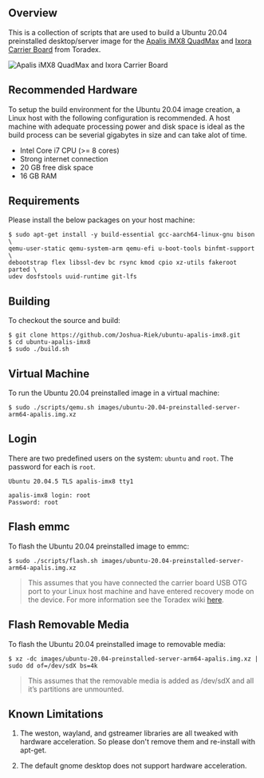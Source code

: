 ## Overview

This is a collection of scripts that are used to build a Ubuntu 20.04 preinstalled desktop/server image for the [Apalis iMX8 QuadMax](https://www1.toradex.com/computer-on-modules/apalis-arm-family/nxp-imx-8) and [Ixora Carrier Board](https://www.toradex.com/products/carrier-board/ixora-carrier-board) from Toradex.

![Apalis iMX8 QuadMax and Ixora Carrier Board](https://docs.toradex.com/107141-carrier-board.png)

## Recommended Hardware

To setup the build environment for the Ubuntu 20.04 image creation, a Linux host with the following configuration is recommended. A host machine with adequate processing power and disk space is ideal as the build process can be severial gigabytes in size and can take alot of time.

* Intel Core i7 CPU (>= 8 cores)
* Strong internet connection
* 20 GB free disk space
* 16 GB RAM

## Requirements

Please install the below packages on your host machine:

```
$ sudo apt-get install -y build-essential gcc-aarch64-linux-gnu bison \
qemu-user-static qemu-system-arm qemu-efi u-boot-tools binfmt-support \
debootstrap flex libssl-dev bc rsync kmod cpio xz-utils fakeroot parted \
udev dosfstools uuid-runtime git-lfs
```

## Building

To checkout the source and build:

```
$ git clone https://github.com/Joshua-Riek/ubuntu-apalis-imx8.git
$ cd ubuntu-apalis-imx8
$ sudo ./build.sh
```

## Virtual Machine

To run the Ubuntu 20.04 preinstalled image in a virtual machine:

```
$ sudo ./scripts/qemu.sh images/ubuntu-20.04-preinstalled-server-arm64-apalis.img.xz
```

## Login

There are two predefined users on the system: `ubuntu` and `root`. The password for each is `root`. 

```
Ubuntu 20.04.5 TLS apalis-imx8 tty1

apalis-imx8 login: root
Password: root
```

## Flash emmc

To flash the Ubuntu 20.04 preinstalled image to emmc:

```
$ sudo ./scripts/flash.sh images/ubuntu-20.04-preinstalled-server-arm64-apalis.img.xz
```

> This assumes that you have connected the carrier board USB OTG port to your Linux host machine and have entered recovery mode on the device. For more information see the Toradex wiki [here](https://developer.toradex.com/linux-bsp/how-to/hardware-related/imx-recovery-mode/).

## Flash Removable Media

To flash the Ubuntu 20.04 preinstalled image to removable media:

```
$ xz -dc images/ubuntu-20.04-preinstalled-server-arm64-apalis.img.xz | sudo dd of=/dev/sdX bs=4k
```

> This assumes that the removable media is added as /dev/sdX and all it’s partitions are unmounted.

## Known Limitations

1. The weston, wayland, and gstreamer libraries are all tweaked with hardware acceleration. So please don't remove them and re-install with apt-get.

2. The default gnome desktop does not support hardware acceleration.

